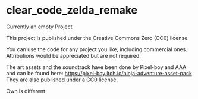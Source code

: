 # clear_code_zelda_remake

Currently an empty Project

This project is published under the Creative Commons Zero (CC0) license.

You can use the code for any project you like, including commercial ones. Attributions would be appreciated but are not required.

The art assets and the soundtrack have been done by Pixel-boy and AAA and can be found here: https://pixel-boy.itch.io/ninja-adventure-asset-pack They are also published under a CC0 license.

Own is different